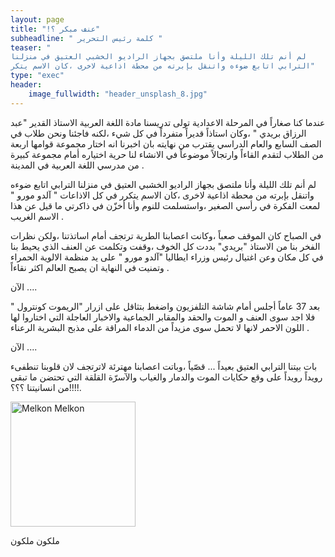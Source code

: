 ```yaml
---
layout: page
title: "!عنف مبكر ؟"
subheadline: " كلمة رئيس التحرير "
teaser: "
لم أنم تلك الليلة وأنا ملتصق بجهاز الراديو الخشبي العتيق في منزلنا
الترابي اتابع ضوءه واتنقل بإبرته من محطة اذاعية لاخرى ،كان الاسم يتكر"
type: "exec"
header:
    image_fullwidth: "header_unsplash_8.jpg"
---
```


عندما كنا صغاراً في المرحلة الاعدادية تولى تدريسنا مادة اللغة العربية
الاستاذ القدير "عبد الرزاق بريدي " ،وكان استاذاً قديراً متفرداً في كل
شيء ،لكنه فاجئنا ونحن طلاب في الصف السابع والعام الدراسي يقترب من نهايته
بان اخبرنا انه اختار مجموعة قوامها اربعة من الطلاب لتقدم القاءاً
وارتجالاً موضوعاً في الانشاء لنا حرية اختياره أمام مجموعة كبيرة من مدرسي
اللغة العربية في المدينة .

لم أنم تلك الليلة وأنا ملتصق بجهاز الراديو الخشبي العتيق في منزلنا
الترابي اتابع ضوءه واتنقل بإبرته من محطة اذاعية لاخرى ،كان الاسم يتكرر
في كل الاذاعات " آلدو مورو " لمعت الفكرة في رأسي الصغير ،واستسلمت للنوم
وأنا أخزّن في ذاكرتي ما قيل عن هذا الاسم الغريب .

في الصباح كان الموقف صعباً ،وكانت اعصابنا الطرية ترتجف أمام اساتذتنا
،ولكن نظرات الفخر بنا من الاستاذ "بريدي" بددت كل الخوف ،وقفت وتكلمت عن
العنف الذي يحيط بنا في كل مكان وعن اغتيال رئيس وزراء ايطاليا "آلدو مورو
" على يد منظمة الالوية الحمراء وتمنيت في النهاية ان يصبح العالم اكثر
نقاءاً .

الآن ....

بعد 37 عاماً أجلس أمام شاشة التلفزيون واضغط بتثاقل على ازرار "الريموت
كونترول " فلا اجد سوى العنف و الموت والحقد والمقابر الجماعية والاخبار
العاجلة التي اختاروا لها اللون الاحمر لانها لا تحمل سوى مزيداً من الدماء
المراقة على مذبح البشرية الرعناء .

الآن ....

بات بيتنا الترابي العتيق بعيداً ... قصّياً ،وباتت اعصابنا مهترئة لاترتجف
لان قلوبنا تنطفىء رويداً رويداً على وقع حكايات الموت والدمار والغياب
والآسرّة القلقة التي تحتضن ما تبقى من انسانيتنا ؟؟؟!!!!.

<img src="{{ site.url }}/images/melkon-melkon-3.jpg" alt="Melkon Melkon" style="width: 200px;"/>


ملكون ملكون
